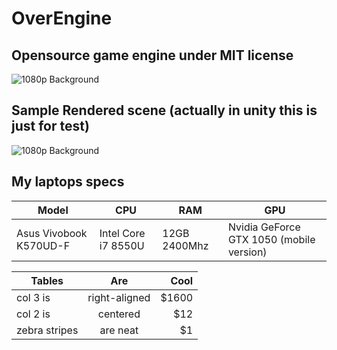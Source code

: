 # OverEngine
## Opensource game engine under MIT license
![1080p Background](https://raw.githubusercontent.com/OverShifted/OverEngine/master/oe-01.png)
## Sample Rendered scene (actually in unity this is just for test)
![1080p Background](https://raw.githubusercontent.com/OverShifted/OverEngine/master/oe-02.png)
## My laptops specs
| Model                  | CPU                 | RAM          | GPU                                      |
| ---------------------- | ------------------- | ------------ | ---------------------------------------- |
| Asus Vivobook K570UD-F | Intel Core i7 8550U | 12GB 2400Mhz | Nvidia GeForce GTX 1050 (mobile version) |

| Tables        | Are           | Cool  |
| ------------- |:-------------:| -----:|
| col 3 is      | right-aligned | $1600 |
| col 2 is      | centered      |   $12 |
| zebra stripes | are neat      |    $1 |
